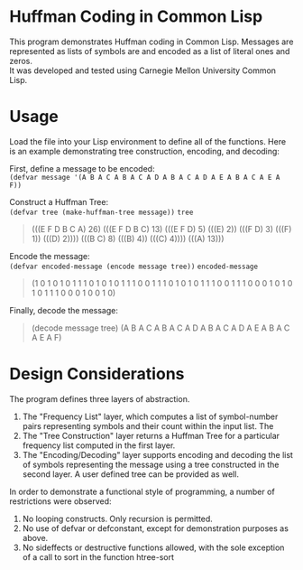 Huffman Coding in Common Lisp
=============================
This program demonstrates Huffman coding in Common Lisp. Messages
are represented as lists of symbols are and encoded as a list of
literal ones and zeros.   
It was developed and tested using Carnegie Mellon University Common Lisp.

Usage
=====
Load the file into your Lisp environment to define all of the
functions. 
Here is an example demonstrating tree construction, encoding, and decoding:

First, define a message to be encoded:  
`(defvar message '(A B A C A B A C A D A B A C A D A E A B A C A E A F))`

Construct a Huffman Tree:  
`(defvar tree (make-huffman-tree message))`
`tree`
> (((E F D B C A) 26)
>  (((E F D B C) 13) (((E F D) 5) (((E) 2)) (((F D) 3) (((F) 1)) (((D) 2))))
>   (((B C) 8) (((B) 4)) (((C) 4))))
>  (((A) 13)))

Encode the message:  
`(defvar encoded-message (encode message tree))`
`encoded-message`
> (1 0 1 0 1 0 1 1 1 0 1 0 1 0 1 1 1 0 0 1 1 1 0 1 0 1 0 1 1 1 0 0 1 1
> 1 0 0 0 1 0 1 0 1 0 1 1 1 0 0 0 1 0 0 1 0)

Finally, decode the message:  
> (decode message tree)
> (A B A C A B A C A D A B A C A D A E A B A C A E A F)

Design Considerations
=====================
The program defines three layers of abstraction.   
  1. The "Frequency List" layer, which computes a list of
     symbol-number pairs representing symbols and their count 
     within the input list. The
  2. The "Tree Construction" layer returns a Huffman Tree for a
     particular frequency list computed in the first layer.
  3. The "Encoding/Decoding" layer supports encoding and decoding the
     list of symbols representing the message using a tree constructed
     in the second layer. A user defined tree can be provided as well.


In order to demonstrate a functional style of programming, a number of
restrictions were observed:  
  1. No looping constructs. Only recursion is permitted.
  2. No use of defvar or defconstant, except for demonstration
     purposes as above.
  3. No sideffects or destructive functions allowed, with the sole
     exception of a call to sort in the function htree-sort

